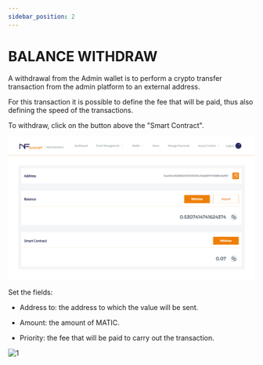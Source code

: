 ```yaml
---
sidebar_position: 2
--- 
```


# BALANCE WITHDRAW

A withdrawal from the Admin wallet is to perform a crypto transfer transaction from the admin platform to an external address.

For this transaction it is possible to define the fee that will be paid, thus also defining the speed of the transactions.

To withdraw, click on the button above the "Smart Contract".

![1](/img/contractsmart.png)

Set the fields:

- Address to: the address to which the value will be sent.

- Amount: the amount of MATIC.

- Priority: the fee that will be paid to carry out the transaction.

![1](/img/endereço.png)